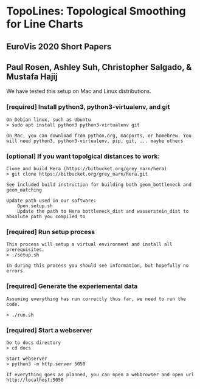 # TopoLines: Topological Smoothing for Line Charts
## EuroVis 2020 Short Papers
## Paul Rosen, Ashley Suh, Christopher Salgado, & Mustafa Hajij

We have tested this setup on Mac and Linux distributions. 


### [required] Install python3, python3-virtualenv, and git

    On Debian linux, such as Ubuntu
    > sudo apt install python3 python3-virtualenv git

    On Mac, you can download from python.org, macports, or homebrew. You will need python3, python3-virtualenv, pip, git, ... maybe others 


### [optional] If you want topolgical distances to work: 

    Clone and build Hera (https://bitbucket.org/grey_narn/hera)
    > git clone https://bitbucket.org/grey_narn/hera.git

    See included build instruction for building both geom_bottleneck and geom_matching

    Update path used in our software:
        Open setup.sh
        Update the path to Hera bottleneck_dist and wasserstein_dist to absolute path you compiled to


### [required] Run setup process

    This process will setup a virtual environment and install all prerequisites.
    > ./setup.sh
    
    In during this process you should see information, but hopefully no errors.
    
    
### [required] Generate the experiemental data
    
    Assuming everything has run correctly thus far, we need to run the code.
    
    > ./run.sh
    

### [required] Start a webserver

    Go to docs directory
    > cd docs
    
    Start webserver
    > python3 -m http.server 5050
    
    If everything goes as planned, you can open a webbrowser and open url http://localhost:5050
    
    

